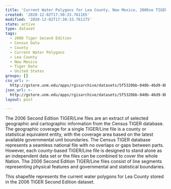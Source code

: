 ```yaml
---
title: 'Current Water Polygons for Lea County, New Mexico, 2006se TIGER'
created: '2020-12-02T17:30:33.761165'
modified: '2020-12-02T17:30:33.761175'
state: active
type: dataset
tags:
  - 2006 Tiger Second Edition
  - Census Data
  - County
  - Current Water Polygons
  - Lea County
  - New Mexico
  - Tiger Data
  - United States
groups: []
csv_url: >-
  http://gstore.unm.edu/apps/rgisarchive/datasets/5f5320bb-040b-46d9-8b3b-a35b5997c88d/tgr2006se_lea_wat.derived.csv
json_url: >-
  http://gstore.unm.edu/apps/rgisarchive/datasets/5f5320bb-040b-46d9-8b3b-a35b5997c88d/tgr2006se_lea_wat.derived.json
layout: post

---
```

The 2006 Second Edition TIGER/Line files are an extract of selected geographic and cartographic information from the Census TIGER database.  The geographic coverage for a single TIGER/Line file is a county or statistical equivalent entity, with the coverage area based on the latest available governmental unit boundaries. The Census TIGER database represents a seamless national file with no overlaps or gaps between parts.  However, each county-based TIGER/Line file is designed to stand alone as an independent data set or the files can be combined to cover the whole Nation.  The 2006 Second Edition  TIGER/Line files consist of line segments representing physical features and governmental and statistical boundaries.  

This shapefile represents the current water polygons for Lea County stored in the 2006 TIGER Second Edition dataset.
